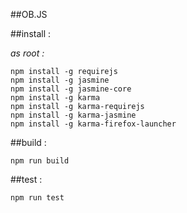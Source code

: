 ##OB.JS

##install :

*as root :*

    npm install -g requirejs
    npm install -g jasmine
    npm install -g jasmine-core
    npm install -g karma
    npm install -g karma-requirejs
    npm install -g karma-jasmine
    npm install -g karma-firefox-launcher


##build :

    npm run build

##test :

    npm run test

